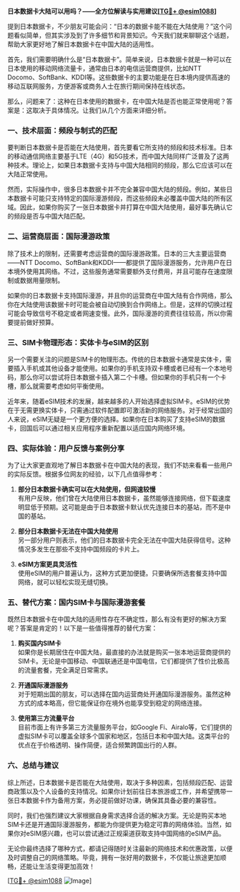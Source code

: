 **日本数据卡大陆可以用吗？——全方位解读与实用建议[[TG💪+ @esim1088](https://t.me/s/esim1088)]**

提到日本数据卡，不少朋友可能会问：“日本的数据卡能不能在大陆使用？”这个问题看似简单，但其实涉及到了许多细节和背景知识。今天我们就来聊聊这个话题，帮助大家更好地了解日本数据卡在中国大陆的适用性。

首先，我们需要明确什么是“日本数据卡”。简单来说，日本数据卡就是一种可以在日本使用的移动网络流量卡，通常由日本的电信运营商提供，比如NTT Docomo、SoftBank、KDDI等。这些数据卡的主要功能是在日本境内提供高速的移动互联网服务，方便游客或商务人士在旅行期间保持在线状态。

那么，问题来了：这种在日本使用的数据卡，在中国大陆是否也能正常使用呢？答案是：这取决于具体情况。让我们从几个方面来详细分析。

### **一、技术层面：频段与制式的匹配**

要判断日本数据卡是否能在大陆使用，首先要看它所支持的频段和技术标准。日本的移动通信网络主要基于LTE（4G）和5G技术，而中国大陆同样广泛普及了这两种技术。理论上，如果日本数据卡支持与中国大陆相同的频段，那么它应该可以在大陆正常使用。

然而，实际操作中，很多日本数据卡并不完全兼容中国大陆的频段。例如，某些日本数据卡可能只支持特定的国际漫游频段，而这些频段未必覆盖中国大陆的所有区域。因此，如果你购买了一张日本数据卡并打算在中国大陆使用，最好事先确认它的频段是否与中国大陆匹配。

### **二、运营商层面：国际漫游政策**

除了技术上的限制，还需要考虑运营商的国际漫游政策。日本的三大主要运营商——NTT Docomo、SoftBank和KDDI——都提供了国际漫游服务，允许用户在日本境外使用其网络。不过，这些服务通常需要额外支付费用，并且可能存在速度限制或数据用量限制。

如果你的日本数据卡支持国际漫游，并且你的运营商在中国大陆有合作网络，那么你在大陆使用该数据卡时可能会被自动切换到合作网络上。但是，这样的切换过程可能会导致信号不稳定或者网速变慢。此外，国际漫游的资费往往较高，所以你需要提前做好预算。

### **三、SIM卡物理形态：实体卡与eSIM的区别**

另一个需要关注的问题是SIM卡的物理形态。传统的日本数据卡通常是实体卡，需要插入手机或其他设备才能使用。如果你的手机支持双卡槽或者已经有一个本地号码，那么你可以尝试将日本数据卡插入第二个卡槽。但如果你的手机只有一个卡槽，那么就需要考虑如何平衡使用。

近年来，随着eSIM技术的发展，越来越多的人开始选择虚拟SIM卡。eSIM的优势在于无需更换实体卡，只需通过软件配置即可激活新的网络服务。对于经常出国的人来说，eSIM无疑是一个更方便的选择。如果你在日本购买了支持eSIM的数据卡，回国后可以通过相关应用程序重新配置以适应国内网络环境。

### **四、实际体验：用户反馈与案例分享**

为了让大家更直观地了解日本数据卡在中国大陆的表现，我们不妨来看看一些用户的实际反馈。根据多位网友的经验，以下几点值得参考：

1. **部分日本数据卡确实可以在大陆使用，但网速较慢**  
   有用户反映，他们曾在大陆使用日本数据卡，虽然能够连接网络，但下载速度明显低于预期。这可能是由于日本数据卡默认优先连接日本的基站，而不是中国的基站。

2. **部分日本数据卡无法在中国大陆使用**  
   另一部分用户则表示，他们的日本数据卡完全无法在中国大陆获得信号。这种情况多发生在那些不支持中国频段的卡片上。

3. **eSIM方案更具灵活性**  
   使用eSIM的用户普遍认为，这种方式更加便捷。只要确保所选套餐支持中国网络，就可以轻松实现无缝切换。

### **五、替代方案：国内SIM卡与国际漫游套餐**

既然日本数据卡在中国大陆的适用性存在不确定性，那么有没有更好的解决方案呢？答案是肯定的！以下是一些值得推荐的替代方案：

1. **购买国内SIM卡**  
   如果你是长期居住在中国大陆，最直接的办法就是购买一张本地运营商提供的SIM卡。无论是中国移动、中国联通还是中国电信，它们都提供了性价比极高的流量套餐，完全满足日常需求。

2. **开通国际漫游服务**  
   对于短期出国的朋友，可以选择在国内运营商处开通国际漫游服务。虽然这种方式的成本略高，但它能保证你在境外也能享受到稳定的网络连接。

3. **使用第三方流量平台**  
   目前市面上有许多第三方流量服务平台，如Google Fi、Airalo等，它们提供的虚拟SIM卡可以覆盖全球多个国家和地区，包括日本和中国大陆。这类平台的优点在于价格透明、操作简便，适合频繁跨国出行的人群。

### **六、总结与建议**

综上所述，日本数据卡是否能在大陆使用，取决于多种因素，包括频段匹配、运营商政策以及个人设备的支持情况。如果你计划前往日本旅游或工作，并希望携带一张日本数据卡作为备用方案，务必提前做好功课，确保其具备必要的兼容性。

同时，我们也强烈建议大家根据自身需求选择合适的解决方案。无论是购买本地SIM卡还是开通国际漫游服务，都能为你提供更为稳定可靠的网络体验。当然，如果你对eSIM感兴趣，也可以尝试通过正规渠道获取支持中国网络的eSIM产品。

无论你最终选择了哪种方式，都请记得随时关注最新的网络技术和优惠政策，以便及时调整自己的网络策略。毕竟，拥有一张好用的数据卡，不仅能让旅途更加顺畅，还能让生活变得更加高效！

[[TG💪+ @esim1088](https://t.me/s/esim1088) ![Image](https://i.postimg.cc/4NQfJmqS/Snipaste-2025-05-13-00-14-12.png)]